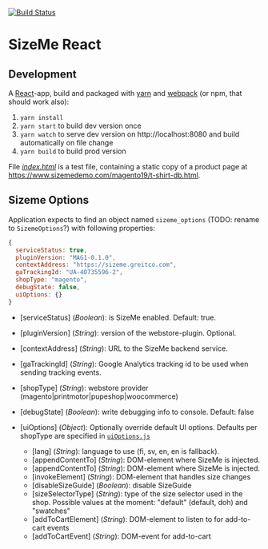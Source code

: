 [![Build Status](https://travis-ci.org/BA-Group/sizeme-react.svg?branch=master)](https://travis-ci.org/BA-Group/sizeme-react)

# SizeMe React

## Development

A [React](https://facebook.github.io/react/)-app, build and packaged with [yarn](https://yarnpkg.com) and [webpack](https://webpack.js.org/) (or npm, that should work also):

1. `yarn install`
2. `yarn start` to build dev version once
3. `yarn watch` to serve dev version on http://localhost:8080 and build automatically on file change
3. `yarn build` to build prod version

File [_index.html_](http://localhost:8080) is a test file, containing a static copy of a product page at 
https://www.sizemedemo.com/magento19/t-shirt-db.html.  

## Sizeme Options

Application expects to find an object named `sizeme_options` (TODO: rename to `SizemeOptions`?) with following properties:

```javascript
{
  serviceStatus: true,
  pluginVersion: "MAG1-0.1.0",
  contextAddress: "https://sizeme.greitco.com",
  gaTrackingId: "UA-40735596-2",
  shopType: "magento",
  debugState: false,
  uiOptions: {}
}
```
* [serviceStatus] (_Boolean_): is SizeMe enabled. Default: true.

* [pluginVersion] (_String_): version of the webstore-plugin. Optional.

* [contextAddress] (_String_): URL to the SizeMe backend service.

* [gaTrackingId] (_String_): Google Analytics tracking id to be used when sending tracking events.

* [shopType] (_String_): webstore provider (magento|printmotor|pupeshop|woocommerce)

* [debugState] (_Boolean_): write debugging info to console. Default: false

* [uiOptions] (_Object_): Optionally override default UI options. Defaults per shopType are specified in [`uiOptions.js`](src/api/uiOptions.js)
  - [lang] (_String_): language to use (fi, sv, en, en is fallback).
  - [appendContentTo] (_String_):  DOM-element where SizeMe is injected.
  - [appendContentTo] (_String_):  DOM-element where SizeMe is injected.
  - [invokeElement] (_String_): DOM-element that handles size changes
  - [disableSizeGuide] (_Boolean_): disable SizeGuide
  - [sizeSelectorType] (_String_): type of the size selector used in the shop. Possible values at the moment: "default" (default, doh) and "swatches"
  - [addToCartElement] (_String_): DOM-element to listen to for add-to-cart events
  - [addToCartEvent] (_String_): DOM-event for add-to-cart

